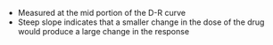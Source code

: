 - Measured at the mid portion of the D-R curve
- Steep slope indicates that a smaller change in the dose of the drug would produce a large change in the response